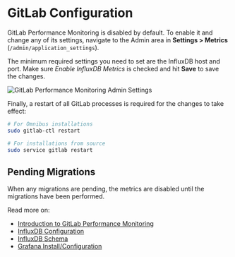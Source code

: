 # GitLab Configuration

GitLab Performance Monitoring is disabled by default. To enable it and change any of its
settings, navigate to the Admin area in **Settings > Metrics**
(`/admin/application_settings`).

The minimum required settings you need to set are the InfluxDB host and port.
Make sure _Enable InfluxDB Metrics_ is checked and hit **Save** to save the
changes.

![GitLab Performance Monitoring Admin Settings](img/metrics_gitlab_configuration_settings.png)

Finally, a restart of all GitLab processes is required for the changes to take
effect:

```bash
# For Omnibus installations
sudo gitlab-ctl restart

# For installations from source
sudo service gitlab restart
```

## Pending Migrations

When any migrations are pending, the metrics are disabled until the migrations
have been performed.

Read more on:

- [Introduction to GitLab Performance Monitoring](index.md)
- [InfluxDB Configuration](influxdb_configuration.md)
- [InfluxDB Schema](influxdb_schema.md)
- [Grafana Install/Configuration](grafana_configuration.md)
